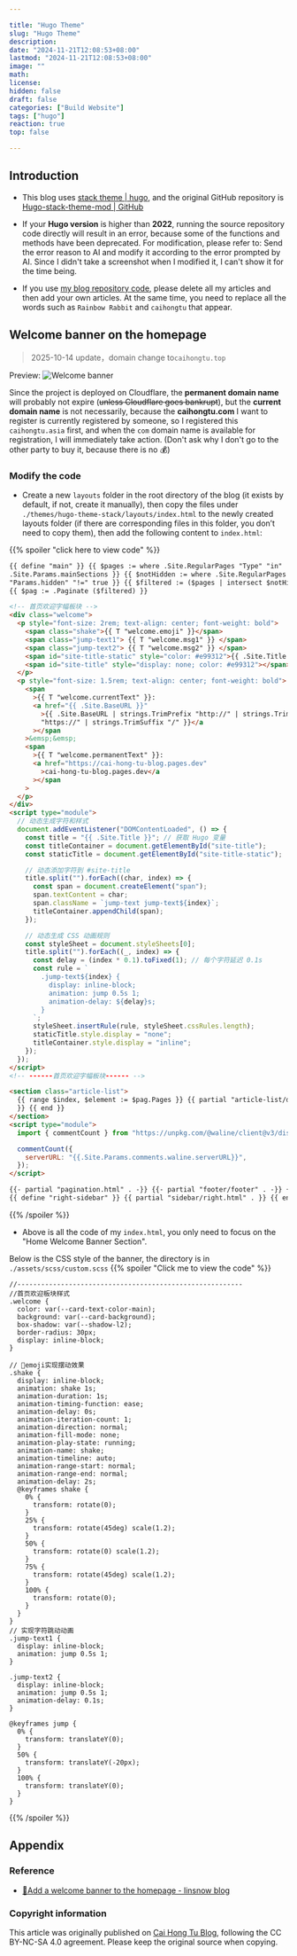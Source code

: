 ```yaml
---

title: "Hugo Theme"
slug: "Hugo Theme"
description: 
date: "2024-11-21T12:08:53+08:00"
lastmod: "2024-11-21T12:08:53+08:00"
image: ""
math: 
license: 
hidden: false
draft: false 
categories: ["Build Website"]
tags: ["hugo"]
reaction: true
top: false

---
```


## Introduction

- This blog uses [stack theme | hugo](https://github.com/rento666/My-Blog-By-Hugo-stack), and the original GitHub repository is [Hugo-stack-theme-mod | GitHub](https://github.com/Mantyke/Hugo-stack-theme-mod)

- If your **Hugo version** is higher than **2022**, running the source repository code directly will result in an error, because some of the functions and methods have been deprecated. For modification, please refer to: Send the error reason to AI and modify it according to the error prompted by AI. Since I didn't take a screenshot when I modified it, I can't show it for the time being.

- If you use [my blog repository code](https://github.com/rento666/My-Blog-By-Hugo-stack), please delete all my articles and then add your own articles. At the same time, you need to replace all the words such as `Rainbow Rabbit` and `caihongtu` that appear.

## Welcome banner on the homepage

> 2025-10-14 update，domain change to`caihongtu.top`

Preview:
![Welcome banner](https://s2.loli.net/2024/11/21/XhInQYoesvJf1N3.png)

Since the project is deployed on Cloudflare, the **permanent domain name** will probably not expire (~~unless Cloudflare goes bankrupt~~), but the **current domain name** is not necessarily, because the **caihongtu.com** I want to register is currently registered by someone, so I registered this `caihongtu.asia` first, and when the `com` domain name is available for registration, I will immediately take action. (Don't ask why I don't go to the other party to buy it, because there is no 💰)

### Modify the code

- Create a new `layouts` folder in the root directory of the blog (it exists by default, if not, create it manually), then copy the files under `./themes/hugo-theme-stack/layouts/index.html` to the newly created layouts folder (if there are corresponding files in this folder, you don’t need to copy them), then add the following content to `index.html`:

{{% spoiler "click here to view code" %}}
```html
{{ define "main" }} {{ $pages := where .Site.RegularPages "Type" "in"
.Site.Params.mainSections }} {{ $notHidden := where .Site.RegularPages
"Params.hidden" "!=" true }} {{ $filtered := ($pages | intersect $notHidden) }}
{{ $pag := .Paginate ($filtered) }}

<!-- 首页欢迎字幅板块 -->
<div class="welcome">
  <p style="font-size: 2rem; text-align: center; font-weight: bold">
    <span class="shake">{{ T "welcome.emoji" }}</span>
    <span class="jump-text1"> {{ T "welcome.msg1" }} </span>
    <span class="jump-text2"> {{ T "welcome.msg2" }} </span>
    <span id="site-title-static" style="color: #e99312">{{ .Site.Title }}</span>
    <span id="site-title" style="display: none; color: #e99312"></span>
  </p>
  <p style="font-size: 1.5rem; text-align: center; font-weight: bold">
    <span
      >{{ T "welcome.currentText" }}:
      <a href="{{ .Site.BaseURL }}"
        >{{ .Site.BaseURL | strings.TrimPrefix "http://" | strings.TrimPrefix
        "https://" | strings.TrimSuffix "/" }}</a
      ></span
    >&emsp;&emsp;
    <span
      >{{ T "welcome.permanentText" }}:
      <a href="https://cai-hong-tu-blog.pages.dev"
        >cai-hong-tu-blog.pages.dev</a
      ></span
    >
  </p>
</div>
<script type="module">
  // 动态生成字符和样式
  document.addEventListener("DOMContentLoaded", () => {
    const title = "{{ .Site.Title }}"; // 获取 Hugo 变量
    const titleContainer = document.getElementById("site-title");
    const staticTitle = document.getElementById("site-title-static");

    // 动态添加字符到 #site-title
    title.split("").forEach((char, index) => {
      const span = document.createElement("span");
      span.textContent = char;
      span.className = `jump-text jump-text${index}`;
      titleContainer.appendChild(span);
    });

    // 动态生成 CSS 动画规则
    const styleSheet = document.styleSheets[0];
    title.split("").forEach((_, index) => {
      const delay = (index * 0.1).toFixed(1); // 每个字符延迟 0.1s
      const rule = `
        .jump-text${index} {
          display: inline-block;
          animation: jump 0.5s 1;
          animation-delay: ${delay}s;
        }
      `;
      styleSheet.insertRule(rule, styleSheet.cssRules.length);
      staticTitle.style.display = "none";
      titleContainer.style.display = "inline";
    });
  });
</script>
<!-- ------首页欢迎字幅板块------ -->

<section class="article-list">
  {{ range $index, $element := $pag.Pages }} {{ partial "article-list/default" .
  }} {{ end }}
</section>
<script type="module">
  import { commentCount } from "https://unpkg.com/@waline/client@v3/dist/comment.js";

  commentCount({
    serverURL: "{{.Site.Params.comments.waline.serverURL}}",
  });
</script>

{{- partial "pagination.html" . -}} {{- partial "footer/footer" . -}} {{ end }}
{{ define "right-sidebar" }} {{ partial "sidebar/right.html" . }} {{ end }}

```
{{% /spoiler %}}
 
- Above is all the code of my `index.html`, you only need to focus on the "Home Welcome Banner Section".

Below is the CSS style of the banner, the directory is in `./assets/scss/custom.scss`
{{% spoiler "Click me to view the code" %}}
```
//---------------------------------------------------------
//首页欢迎板块样式
.welcome {
  color: var(--card-text-color-main);
  background: var(--card-background);
  box-shadow: var(--shadow-l2);
  border-radius: 30px;
  display: inline-block;
}

// 👋emoji实现摆动效果
.shake {
  display: inline-block;
  animation: shake 1s;
  animation-duration: 1s;
  animation-timing-function: ease;
  animation-delay: 0s;
  animation-iteration-count: 1;
  animation-direction: normal;
  animation-fill-mode: none;
  animation-play-state: running;
  animation-name: shake;
  animation-timeline: auto;
  animation-range-start: normal;
  animation-range-end: normal;
  animation-delay: 2s;
  @keyframes shake {
    0% {
      transform: rotate(0);
    }
    25% {
      transform: rotate(45deg) scale(1.2);
    }
    50% {
      transform: rotate(0) scale(1.2);
    }
    75% {
      transform: rotate(45deg) scale(1.2);
    }
    100% {
      transform: rotate(0);
    }
  }
}
// 实现字符跳动动画
.jump-text1 {
  display: inline-block;
  animation: jump 0.5s 1;
}

.jump-text2 {
  display: inline-block;
  animation: jump 0.5s 1;
  animation-delay: 0.1s;
}

@keyframes jump {
  0% {
    transform: translateY(0);
  }
  50% {
    transform: translateY(-20px);
  }
  100% {
    transform: translateY(0);
  }
}
```
{{% /spoiler %}}

## Appendix

### Reference

- [🎉Add a welcome banner to the homepage - linsnow blog](https://linsnow.cn/posts/bloglab/hugo-stack/modify-hugo/)

### Copyright information

This article was originally published on [Cai Hong Tu Blog](https://cai-hong-tu-blog.pages.dev/), following the CC BY-NC-SA 4.0 agreement. Please keep the original source when copying.
